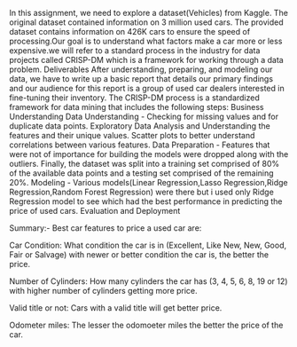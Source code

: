 In this assignment, we need to explore a dataset(Vehicles) from Kaggle. The original dataset contained information on 3 million used cars. The provided dataset contains information on 426K cars to ensure the speed of processing.Our goal is to understand what factors make a car more or less expensive.we will refer to a standard process in the industry for data projects called CRISP-DM which is a framework for working through a data problem.
Deliverables
After understanding, preparing, and modeling our data, we have to write up a basic report that details our primary findings and our audience for this report is a group of used car dealers interested in fine-tuning their inventory.
The CRISP-DM process is a standardized framework for data mining that includes the following steps:
Business Understanding
Data Understanding - Checking for missing values and for duplicate data points. Exploratory Data Analysis and Understanding the features and their unique values. Scatter plots to better understand correlations between various features.
Data Preparation - Features that were not of importance for building the models were dropped along with the outliers. Finally, the dataset was split into a training set comprised of 80% of the available data points and a testing set comprised of the remaining 20%.
Modeling - Various models(Linear Regression,Lasso Regression,Ridge Regression,Random Forest Regression) were there but i used only Ridge Regression model to see which had the best performance in predicting the price of used cars.
Evaluation and Deployment

Summary:-
Best car features to price a used car are:

Car Condition: What condition the car is in (Excellent, Like New, New, Good, Fair or Salvage) with newer or better condition the car is, the better the price.

Number of Cylinders: How many cylinders the car has (3, 4, 5, 6, 8, 19 or 12) with higher number of cylinders getting more price.

Valid title or not: Cars with a valid title will get better price.

Odometer miles: The lesser the odomoeter miles the better the price of the car.
